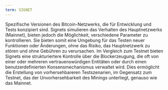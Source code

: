 ```yaml
---
term: SIGNET
---
```


Spezifische Versionen des Bitcoin-Netzwerks, die für Entwicklung und Tests konzipiert sind. Signets simulieren das Verhalten des Hauptnetzwerks (Mainnet), bieten jedoch die Möglichkeit, verschiedene Parameter zu kontrollieren. Sie bieten somit eine Umgebung für das Testen neuer Funktionen oder Änderungen, ohne das Risiko, das Hauptnetzwerk zu stören und ohne Gebühren zu verursachen. Im Vergleich zum Testnet bieten Signets eine strukturiertere Kontrolle über die Blockerzeugung, die oft von einer oder mehreren vertrauenswürdigen Entitäten oder durch einen benutzerdefinierten Konsensmechanismus verwaltet wird. Dies ermöglicht die Erstellung von vorhersehbareren Testszenarien, im Gegensatz zum Testnet, das der Unvorhersehbarkeit des Minings unterliegt, genauso wie das Mainnet.